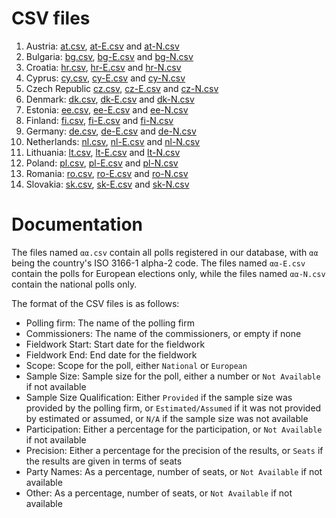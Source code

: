 
# CSV files

1. Austria: [at.csv](at.csv), [at-E.csv](at-E.csv) and [at-N.csv](at-N.csv)
1. Bulgaria: [bg.csv](bg.csv), [bg-E.csv](bg-E.csv) and [bg-N.csv](bg-N.csv)
1. Croatia: [hr.csv](hr.csv), [hr-E.csv](hr-E.csv) and [hr-N.csv](hr-N.csv)
1. Cyprus: [cy.csv](cy.csv), [cy-E.csv](cy-E.csv) and [cy-N.csv](cy-N.csv)
1. Czech Republic [cz.csv](cz.csv), [cz-E.csv](cz-E.csv) and [cz-N.csv](cz-N.csv)
1. Denmark: [dk.csv](dk.csv), [dk-E.csv](dk-E.csv) and [dk-N.csv](dk-N.csv)
1. Estonia: [ee.csv](ee.csv), [ee-E.csv](ee-E.csv) and [ee-N.csv](ee-N.csv)
1. Finland: [fi.csv](fi.csv), [fi-E.csv](fi-E.csv) and [fi-N.csv](fi-N.csv)
1. Germany: [de.csv](de.csv), [de-E.csv](de-E.csv) and [de-N.csv](de-N.csv)
1. Netherlands: [nl.csv](nl.csv), [nl-E.csv](nl-E.csv) and [nl-N.csv](nl-N.csv)
1. Lithuania: [lt.csv](lt.csv), [lt-E.csv](lt-E.csv) and [lt-N.csv](lt-N.csv)
1. Poland: [pl.csv](pl.csv), [pl-E.csv](pl-E.csv) and [pl-N.csv](pl-N.csv)
1. Romania: [ro.csv](ro.csv), [ro-E.csv](ro-E.csv) and [ro-N.csv](ro-N.csv)
1. Slovakia: [sk.csv](sk.csv), [sk-E.csv](sk-E.csv) and [sk-N.csv](sk-N.csv)

# Documentation

The files named `αα.csv` contain all polls registered in our database, with
`αα` being the country's ISO 3166-1 alpha-2 code. The files named `αα-E.csv`
contain the polls for European elections only, while the files named `αα-N.csv`
contain the national polls only.

The format of the CSV files is as follows:

* Polling firm: The name of the polling firm
* Commissioners: The name of the commissioners, or empty if none
* Fieldwork Start: Start date for the fieldwork
* Fieldwork End: End date for the fieldwork
* Scope: Scope for the poll, either `National` or `European`
* Sample Size: Sample size for the poll, either a number or `Not Available` if not available
* Sample Size Qualification: Either `Provided` if the sample size was provided by the polling firm, or `Estimated/Assumed` if it was not provided by estimated or assumed, or `N/A` if the sample size was not available
* Participation: Either a percentage for the participation, or `Not Available` if not available
* Precision: Either a percentage for the precision of the results, or `Seats` if the results are given in terms of seats
* Party Names: As a percentage, number of seats, or `Not Available` if not available
* Other: As a percentage, number of seats, or `Not Available` if not available
